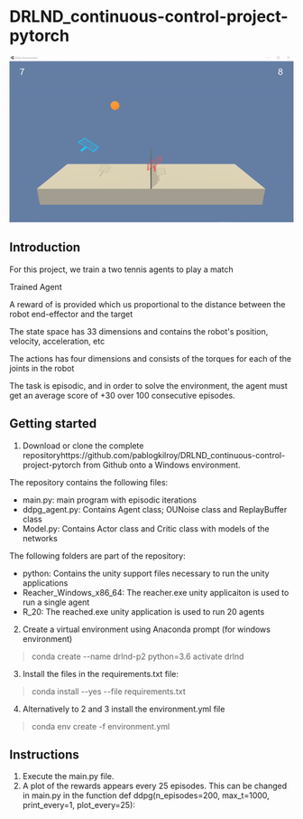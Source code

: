 # DRLND_continuous-control-project-pytorch


![](Experiment_7-15.gif)

## Introduction

For this project, we train a two tennis agents to play a match

Trained Agent

A reward of is provided which us proportional to the distance between the robot end-effector and the target

The state space has 33 dimensions and contains the robot's position, velocity, acceleration, etc

The actions has four dimensions and consists of the torques for each of the joints in the robot

The task is episodic, and in order to solve the environment, the agent must get an average score of +30 over 100 consecutive episodes.

## Getting started

1. Download or clone the complete repositoryhttps://github.com/pablogkilroy/DRLND_continuous-control-project-pytorch from Github onto a Windows environment. 

The repository contains the following files:
- main.py: main program with episodic iterations
- ddpg_agent.py: Contains Agent class; OUNoise class and ReplayBuffer class
- Model.py: Contains Actor class and Critic class with models of the networks

The following folders are part of the repository:
- python: Contains the unity support files necessary to run the unity applications
- Reacher_Windows_x86_64: The reacher.exe unity applicaiton is used to run a single agent
- R_20: The reached.exe unity application is used to run 20 agents

2. Create a virtual environment using Anaconda prompt 
(for windows environment) 
>conda create --name drlnd-p2 python=3.6 
>activate drlnd

3. Install the files in the requirements.txt file:
>conda install --yes --file requirements.txt

4. Alternatively to 2 and 3 install the environment.yml file
>conda env create -f environment.yml

## Instructions

1. Execute the main.py file. 
2. A plot of the rewards appears every 25 episodes. This can be changed in main.py in the function
def ddpg(n_episodes=200, max_t=1000, print_every=1, plot_every=25):





